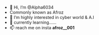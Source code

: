 - 👋 Hi, I’m @Alpha6034
- Commonly known as Afroz
- 👀 I’m highly interested in cyber world & A.I
- 🌱 currently learning......
- 📫 reach me on insta __afroz__001__

<!---
Alpha6034/Alpha6034 is a ✨ special ✨ repository because its `README.md` (this file) appears on your GitHub profile.
You can click the Preview link to take a look at your changes.
--->
